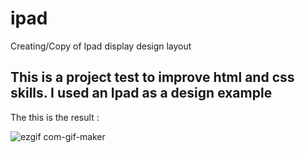 # ipad
Creating/Copy of Ipad display design layout

<h2>This is a project test to improve html and css skills. I used an Ipad as a design example</h2>
<p>The this is the result : </p>

![ezgif com-gif-maker](https://user-images.githubusercontent.com/58955082/201119714-6d35a23e-b12f-4adc-9d50-f9734bfaba49.gif)
